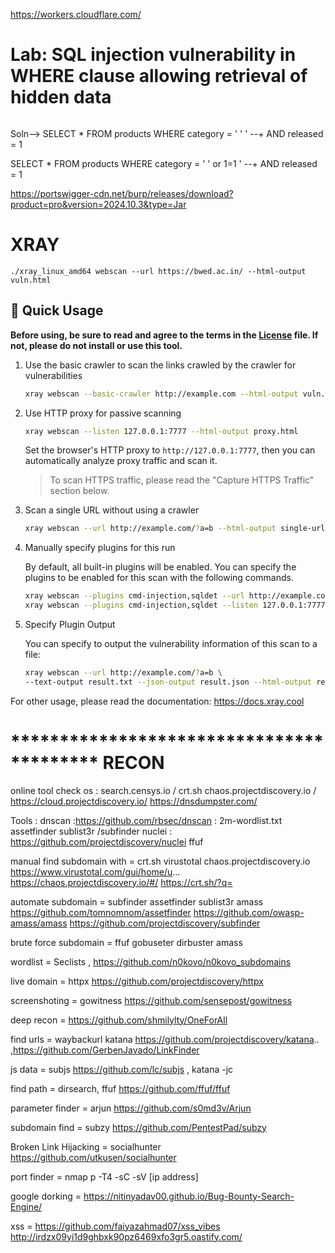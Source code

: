 https://workers.cloudflare.com/
# Lab: SQL injection vulnerability in WHERE clause allowing retrieval of hidden data
``` SELECT * FROM products WHERE category = 'Gifts' AND released = 1
 ```

 Soln--> SELECT * FROM products WHERE category = ' '  ' --+ AND released = 1

 SELECT * FROM products WHERE category = ' '  or 1=1  ' --+ AND released = 1


https://portswigger-cdn.net/burp/releases/download?product=pro&version=2024.10.3&type=Jar









# XRAY 
 ```
./xray_linux_amd64 webscan --url https://bwed.ac.in/ --html-output vuln.html
 ```
## 🚀 Quick Usage

**Before using, be sure to read and agree to the terms in the [License](https://github.com/chaitin/xray/blob/master/LICENSE.md) file. If not, please do not install or use this tool.**

1. Use the basic crawler to scan the links crawled by the crawler for vulnerabilities

    ```bash
    xray webscan --basic-crawler http://example.com --html-output vuln.html
    ```

2. Use HTTP proxy for passive scanning

    ```bash
    xray webscan --listen 127.0.0.1:7777 --html-output proxy.html
    ```
   Set the browser's HTTP proxy to `http://127.0.0.1:7777`, then you can automatically analyze proxy traffic and scan it.

   > To scan HTTPS traffic, please read the "Capture HTTPS Traffic" section below.

3. Scan a single URL without using a crawler

    ```bash
    xray webscan --url http://example.com/?a=b --html-output single-url.html
    ```

4. Manually specify plugins for this run

   By default, all built-in plugins will be enabled. You can specify the plugins to be enabled for this scan with the following commands.

   ```bash
   xray webscan --plugins cmd-injection,sqldet --url http://example.com
   xray webscan --plugins cmd-injection,sqldet --listen 127.0.0.1:7777
   ```

5. Specify Plugin Output

   You can specify to output the vulnerability information of this scan to a file:

    ```bash
    xray webscan --url http://example.com/?a=b \
    --text-output result.txt --json-output result.json --html-output report.html
    ```

   
For other usage, please read the documentation: https://docs.xray.cool



# ***************************************** RECON


online tool 
    check os : search.censys.io / 
    crt.sh
    chaos.projectdiscovery.io  / https://cloud.projectdiscovery.io/
    https://dnsdumpster.com/

Tools : 
    dnscan :https://github.com/rbsec/dnscan     : 2m-wordlist.txt
    assetfinder
    sublist3r /subfinder
    nuclei : https://github.com/projectdiscovery/nuclei
    ffuf




manual find subdomain with = crt.sh virustotal  chaos.projectdiscovery.io
https://www.virustotal.com/gui/home/u...
https://chaos.projectdiscovery.io/#/
https://crt.sh/?q=

automate subdomain = subfinder assetfinder sublist3r amass 
https://github.com/tomnomnom/assetfinder
https://github.com/owasp-amass/amass
https://github.com/projectdiscovery/subfinder

brute force subdomain = ffuf gobuseter dirbuster amass

wordlist = Seclists , https://github.com/n0kovo/n0kovo_subdomains

live domain = httpx https://github.com/projectdiscovery/httpx

screenshoting = gowitness https://github.com/sensepost/gowitness

deep recon = https://github.com/shmilylty/OneForAll

find urls = waybackurl katana https://github.com/projectdiscovery/katana.. ,https://github.com/GerbenJavado/LinkFinder 

js data = subjs https://github.com/lc/subjs , katana -jc  

find path = dirsearch, ffuf https://github.com/ffuf/ffuf

parameter finder = arjun https://github.com/s0md3v/Arjun 

subdomain find = subzy https://github.com/PentestPad/subzy

Broken Link Hijacking = socialhunter https://github.com/utkusen/socialhunter

port finder = nmap p -T4 -sC -sV [ip address]

google dorking = https://nitinyadav00.github.io/Bug-Bounty-Search-Engine/

xss = https://github.com/faiyazahmad07/xss_vibes
http://irdzx09yi1d9ghbxk90pz6469xfo3gr5.oastify.com/
